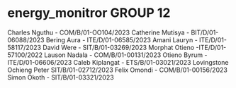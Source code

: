 # energy_monitror GROUP 12
Charles Nguthu - COM/B/01-OO104/2023
Catherine Mutisya - BIT/D/01-06088/2023
Bering Aura - ITE/D/01-06585/2023
Amani Lauryn - ITE/D/01-58117/2023
David Were - SIT/B/01-03269/2023
Morphat Otieno -ITE/D/01-57100/2022
Lauson Nadala - COM/B/01-00131/2023
Otieno Byrum -ITE/D/01-06606/2023
Caleb Kiplangat - ETS/B/01-03021/2023
Lovingstone Ochieng Peter SIT/B/01-02712/2023
Felix Omondi - COM/B/01-00156/2023
Simon Okoth - SIT/B/01-03321/2023
